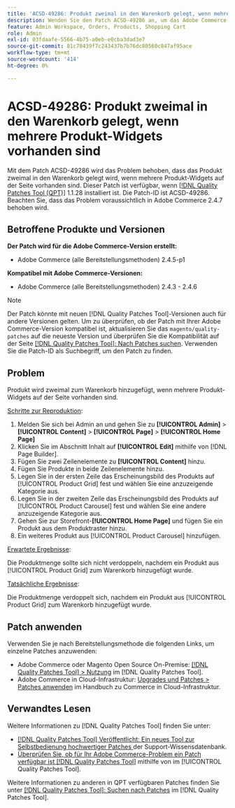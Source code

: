 ```yaml
---
title: 'ACSD-49286: Produkt zweimal in den Warenkorb gelegt, wenn mehrere Produkt-Widgets vorhanden sind'
description: Wenden Sie den Patch ACSD-49286 an, um das Adobe Commerce-Problem zu beheben, bei dem das Produkt zweimal zum Warenkorb hinzugefügt wird, wenn mehrere Produkt-Widgets auf der Seite vorhanden sind.
feature: Admin Workspace, Orders, Products, Shopping Cart
role: Admin
exl-id: 03fdaafe-5566-4b75-a0eb-e0cba3dad3e7
source-git-commit: 81c78439f7c243437b7b76dc80560c847af95ace
workflow-type: tm+mt
source-wordcount: '414'
ht-degree: 0%

---
```


# ACSD-49286: Produkt zweimal in den Warenkorb gelegt, wenn mehrere Produkt-Widgets vorhanden sind

Mit dem Patch ACSD-49286 wird das Problem behoben, dass das Produkt zweimal in den Warenkorb gelegt wird, wenn mehrere Produkt-Widgets auf der Seite vorhanden sind. Dieser Patch ist verfügbar, wenn [[!DNL Quality Patches Tool (QPT)]](https://experienceleague.adobe.com/de/docs/commerce-knowledge-base/kb/announcements/commerce-announcements/magento-quality-patches-released-new-tool-to-self-serve-quality-patches) 1.1.28 installiert ist. Die Patch-ID ist ACSD-49286. Beachten Sie, dass das Problem voraussichtlich in Adobe Commerce 2.4.7 behoben wird.

## Betroffene Produkte und Versionen

**Der Patch wird für die Adobe Commerce-Version erstellt:**

* Adobe Commerce (alle Bereitstellungsmethoden) 2.4.5-p1

**Kompatibel mit Adobe Commerce-Versionen:**

* Adobe Commerce (alle Bereitstellungsmethoden) 2.4.3 - 2.4.6

>[!NOTE]
>
>Der Patch könnte mit neuen [!DNL Quality Patches Tool]-Versionen auch für andere Versionen gelten. Um zu überprüfen, ob der Patch mit Ihrer Adobe Commerce-Version kompatibel ist, aktualisieren Sie das `magento/quality-patches` auf die neueste Version und überprüfen Sie die Kompatibilität auf der Seite [[!DNL Quality Patches Tool]: Nach Patches suchen](https://experienceleague.adobe.com/tools/commerce-quality-patches/index.html?lang=de). Verwenden Sie die Patch-ID als Suchbegriff, um den Patch zu finden.

## Problem

Produkt wird zweimal zum Warenkorb hinzugefügt, wenn mehrere Produkt-Widgets auf der Seite vorhanden sind.

<u>Schritte zur Reproduktion</u>:

1. Melden Sie sich bei Admin an und gehen Sie zu **[!UICONTROL Admin]** > **[!UICONTROL Content]** > **[!UICONTROL Page]** > **[!UICONTROL Home Page]**
1. Klicken Sie im Abschnitt Inhalt auf **[!UICONTROL Edit]** mithilfe von [!DNL Page Builder].
1. Fügen Sie zwei Zeilenelemente zu **[!UICONTROL Content]** hinzu.
1. Fügen Sie Produkte in beide Zeilenelemente hinzu.
1. Legen Sie in der ersten Zeile das Erscheinungsbild des Produkts auf [!UICONTROL Product Grid] fest und wählen Sie eine anzuzeigende Kategorie aus.
1. Legen Sie in der zweiten Zeile das Erscheinungsbild des Produkts auf [!UICONTROL Product Carousel] fest und wählen Sie eine andere anzuzeigende Kategorie aus.
1. Gehen Sie zur Storefront-**[!UICONTROL Home Page]** und fügen Sie ein Produkt aus dem Produktraster hinzu.
1. Ein weiteres Produkt aus [!UICONTROL Product Carousel] hinzufügen.

<u>Erwartete Ergebnisse</u>:

Die Produktmenge sollte sich nicht verdoppeln, nachdem ein Produkt aus [!UICONTROL Product Grid] zum Warenkorb hinzugefügt wurde.

<u>Tatsächliche Ergebnisse</u>:

Die Produktmenge verdoppelt sich, nachdem ein Produkt aus [!UICONTROL Product Grid] zum Warenkorb hinzugefügt wurde.

## Patch anwenden

Verwenden Sie je nach Bereitstellungsmethode die folgenden Links, um einzelne Patches anzuwenden:

* Adobe Commerce oder Magento Open Source On-Premise: [[!DNL Quality Patches Tool] > Nutzung](/help/tools/quality-patches-tool/usage.md) im [!DNL Quality Patches Tool].
* Adobe Commerce in Cloud-Infrastruktur: [Upgrades und Patches > Patches anwenden](https://experienceleague.adobe.com/docs/commerce-cloud-service/user-guide/develop/upgrade/apply-patches.html?lang=de) im Handbuch zu Commerce in Cloud-Infrastruktur. 

## Verwandtes Lesen

Weitere Informationen zu [!DNL Quality Patches Tool] finden Sie unter:

* [[!DNL Quality Patches Tool] Veröffentlicht: Ein neues Tool zur Selbstbedienung hochwertiger Patches ](https://experienceleague.adobe.com/de/docs/commerce-knowledge-base/kb/announcements/commerce-announcements/magento-quality-patches-released-new-tool-to-self-serve-quality-patches) der Support-Wissensdatenbank.
* [Überprüfen Sie, ob für Ihr Adobe Commerce-Problem ein Patch verfügbar ist [!DNL Quality Patches Tool]](/help/tools/quality-patches-tool/patches-available-in-qpt/check-patch-for-magento-issue-with-magento-quality-patches.md) mithilfe von im [!UICONTROL Quality Patches Tool].


Weitere Informationen zu anderen in QPT verfügbaren Patches finden Sie unter [[!DNL Quality Patches Tool]: Suchen nach Patches](https://experienceleague.adobe.com/tools/commerce-quality-patches/index.html?lang=de) im [!DNL Quality Patches Tool].
